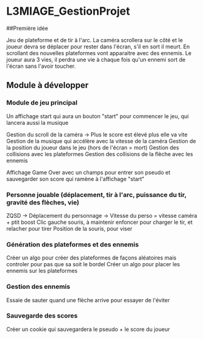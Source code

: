 # L3MIAGE_GestionProjet

##Première idée

Jeu de plateforme et de tir à l'arc.
La caméra scrollera sur le côté et le joueur devra se déplacer pour rester dans l'écran, s'il en sort il meurt.
En scrollant des nouvelles plateformes vont apparaitre avec des ennemis.
Le joueur aura 3 vies, il perdra une vie à chaque fois qu'un ennemi sort de l'écran sans l'avoir toucher.

## Module à développer

### Module de jeu principal

Un affichage start qui aura un bouton "start" pour commencer le jeu, qui lancera aussi la musique

Gestion du scroll de la caméra -> Plus le score est élevé plus elle va vite
Gestion de la musique qui accélère avec la vitesse de la caméra
Gestion de la position du joueur dans le jeu (hors de l'écran = mort)
Gestion des collisions avec les plateformes
Gestion des collisions de la flèche avec les ennemis

Affichage Game Over avec un champs pour entrer son pseudo et sauvegarder son score qui ramène à l'affichage "start"


### Personne jouable (déplacement, tir à l'arc, puissance du tir, gravité des flèches, vie)
ZQSD -> Déplacement du personnage -> Vitesse du perso = vitesse caméra + ptit boost
Clic gauche souris, à maintenir enfoncer pour charger le tir, et relacher pour tirer
Position de la souris, pour viser

### Génération des plateformes et des ennemis

Créer un algo pour créer des plateformes de façons aléatoires mais controler pour pas que sa soit le bordel
Créer un algo pour placer les ennemis sur les plateformes

### Gestion des ennemis

Essaie de sauter quand une flèche arrive pour essayer de l'éviter

### Sauvegarde des scores

Créer un cookie qui sauvegardera le pseudo + le score du joueur
